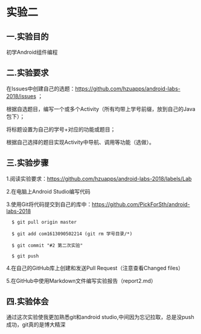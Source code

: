 实验二
=
一.实验目的
-
  初学Android组件编程
  
二.实验要求
-
  在Issues中创建自己的选题：https://github.com/hzuapps/android-labs-2018/issues ；
  
  根据自选题目，编写一个或多个Activity（所有均带上学号前缀，放到自己的Java包下）；
  
  将标题设置为自己的学号+对应的功能或题目；
  
  根据自己选择的题目实现Activity中导航、调用等功能（选做）。
  
三.实验步骤
-

  1.阅读实验要求：https://github.com/hzuapps/android-labs-2018/labels/Lab
  
  2.在电脑上Android Studio编写代码
  
  3.使用Git将代码提交到自己的库中：https://github.com/PickForSth/android-labs-2018
  
      $ git pull origin master
      
      $ git add com1613090502214 (git rm 学号目录/*)
      
      $ git commit "#2 第二次实验"
      
      $ git push
  
  4.在自己的GitHub库上创建和发送Pull Request（注意查看Changed files）
  
  5.在GitHub中使用Markdown文件编写实验报告（report2.md）

四.实验体会
-
通过这次实验使我更加熟悉git和android studio,中间因为忘记拉取，总是没push成功，git真的是博大精深
